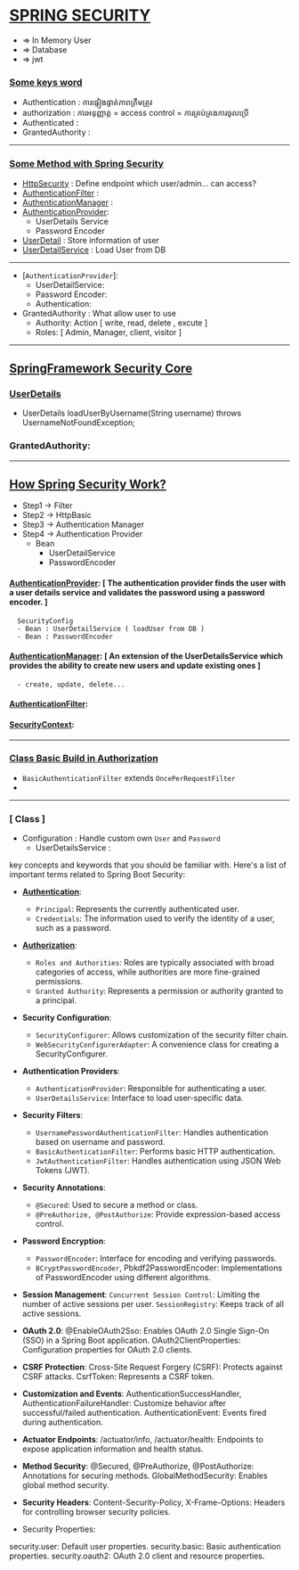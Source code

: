# [SPRING SECURITY]()

*  => In Memory User
*  => Database
*  => jwt

### [ Some keys word ]()
*   Authentication   : ការផ្ទៀងផ្ទាត់ភាពត្រឺមត្រូវ
*   authorization    : ការអនុញ្ញាត្ត = access control = ការគ្រប់គ្រងការចូលប្រើ
*   Authenticated    : 
*   GrantedAuthority : 
---

### [ Some Method with Spring Security ]()
*   [ HttpSecurity]()          : Define endpoint which user/admin... can access?
*   [ AuthenticationFilter]()  :
*   [ AuthenticationManager]() :
*   [ AuthenticationProvider]():
    - UserDetails Service
    - Password Encoder
*   [ UserDetail]()            : Store information of user
*   [ UserDetailService]()     : Load User from DB
---

* [`AuthenticationProvider`]: 
  - UserDetailService:
  - Password Encoder:
  - Authentication:
* GrantedAuthority : What allow user to use
  - Authority: Action [ write, read, delete , excute ]
  - Roles: [ Admin, Manager, client, visitor ]
---

##  [ SpringFramework Security Core]()
### [UserDetails]()
*   UserDetails loadUserByUsername(String username) throws UsernameNotFoundException;
### GrantedAuthority:
---

## [How Spring Security Work?]()
* Step1 -> Filter
* Step2 -> HttpBasic
* Step3 -> Authentication Manager
* Step4 -> Authentication Provider
  - Bean
    - UserDetailService
    - PasswordEncoder


####  [AuthenticationProvider](): [ The authentication provider finds the user with a user details service and validates the password using a password encoder. ] 
      SecurityConfig 
      - Bean : UserDetailService ( loadUser from DB ) 
      - Bean : PasswordEncoder
####  [AuthenticationManager]():  [ An extension of the UserDetailsService which provides the ability to create new users and update existing ones ]
      - create, update, delete...
####  [AuthenticationFilter]():
####  [SecurityContext](): 

---
### [Class Basic Build in Authorization]()
*   `BasicAuthenticationFilter` extends `OncePerRequestFilter`
* 

---

### [ Class ]
*   Configuration : Handle custom own `User` and `Password`
    - UserDetailsService : 


  
key concepts and keywords that you should be familiar with. Here's a list of important terms related to Spring Boot Security:
* **[Authentication]()**:
  - `Principal`: Represents the currently authenticated user.
  - `Credentials`: The information used to verify the identity of a user, such as a password.
* **[Authorization]()**:
  - `Roles and Authorities`: Roles are typically associated with broad categories of access, while authorities are more fine-grained permissions.
  - `Granted Authority`: Represents a permission or authority granted to a principal.
* **Security Configuration**:
  - `SecurityConfigurer`: Allows customization of the security filter chain.
  - `WebSecurityConfigurerAdapter`: A convenience class for creating a SecurityConfigurer.
* **Authentication Providers**:
  - `AuthenticationProvider`: Responsible for authenticating a user.
  - `UserDetailsService`: Interface to load user-specific data.
* **Security Filters**:
  - `UsernamePasswordAuthenticationFilter`: Handles authentication based on username and password.
  - `BasicAuthenticationFilter`: Performs basic HTTP authentication.
  - `JwtAuthenticationFilter`: Handles authentication using JSON Web Tokens (JWT).
* **Security Annotations**:
  - `@Secured`: Used to secure a method or class.
  - `@PreAuthorize, @PostAuthorize`: Provide expression-based access control.

* **Password Encryption**:
  - `PasswordEncoder`: Interface for encoding and verifying passwords.
  - `BCryptPasswordEncoder`, Pbkdf2PasswordEncoder: Implementations of PasswordEncoder using different algorithms.

* **Session Management**:
  `Concurrent Session Control`: Limiting the number of active sessions per user.
  `SessionRegistry`: Keeps track of all active sessions.

* **OAuth 2.0**:
  @EnableOAuth2Sso: Enables OAuth 2.0 Single Sign-On (SSO) in a Spring Boot application.
  OAuth2ClientProperties: Configuration properties for OAuth 2.0 clients.

* **CSRF Protection**:
  Cross-Site Request Forgery (CSRF): Protects against CSRF attacks.
  CsrfToken: Represents a CSRF token.

* **Customization and Events**:
  AuthenticationSuccessHandler, AuthenticationFailureHandler: Customize behavior after successful/failed authentication.
  AuthenticationEvent: Events fired during authentication.

* **Actuator Endpoints**:
  /actuator/info, /actuator/health: Endpoints to expose application information and health status.

* **Method Security**:
  @Secured, @PreAuthorize, @PostAuthorize: Annotations for securing methods.
  GlobalMethodSecurity: Enables global method security.

* **Security Headers**:
  Content-Security-Policy, X-Frame-Options: Headers for controlling browser security policies.

* Security Properties:

security.user: Default user properties.
security.basic: Basic authentication properties.
security.oauth2: OAuth 2.0 client and resource properties.